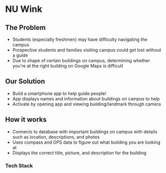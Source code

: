 # NU Wink
## The Problem
- Students (especially freshmen) may have difficulty navigating the campus
- Prospective students and families visiting campus could get lost without a guide
- Due to shape of certain buildings on campus, determining whether you're at the right building on Google Maps is difficult
## Our Solution
- Build a smartphone app to help guide people!
- App displays names and information about buildings on campus to help
- Activate by opening app and viewing building/landmark through camera
## How it works
- Connects to database with important buildings on campus  with details such as location, descriptions, and photos
- Uses compass and GPS data to figure out what building you are looking at
- Displays the correct title, picture, and description for the building
### Tech Stack
